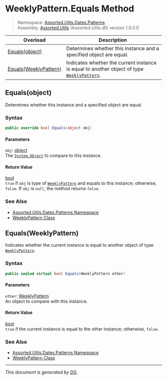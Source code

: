 ﻿# WeeklyPattern.Equals Method

> Namespace: [Assorted.Utils.Dates.Patterns](_toc.Assorted.Utils.md#Assorted.Utils.Dates.Patterns%20Namespace)\
> Assembly: [Assorted.Utils](_toc.Assorted.Utils.md) (Assorted.Utils.dll) version 1.0.0.0

Overload | Description
--- | ---
[Equals(object)](Assorted.Utils.Dates.Patterns.WeeklyPattern.Equals.md#Equals%28object%29) | Determines whether this instance and a specified object are equal.
[Equals(WeeklyPattern)](Assorted.Utils.Dates.Patterns.WeeklyPattern.Equals.md#Equals%28WeeklyPattern%29) | Indicates whether the current instance is equal to another object of type [`WeeklyPattern`](Assorted.Utils.Dates.Patterns.WeeklyPattern.md).

## Equals(object)

Determines whether this instance and a specified object are equal.

### Syntax

```csharp
public override bool Equals(object obj)
```

#### Parameters

`obj`: [object](https://docs.microsoft.com/en-us/dotnet/api/system.object)\
The [`System.Object`](https://docs.microsoft.com/en-us/dotnet/api/system.object) to compare to this instance.

#### Return Value

[bool](https://docs.microsoft.com/en-us/dotnet/api/system.boolean)\
`true` if `obj` is type of [`WeeklyPattern`](Assorted.Utils.Dates.Patterns.WeeklyPattern.md) and equals to this instance; otherwise, `false`. If `obj` is `null`, the method returns `false`.

### See Also

- [Assorted.Utils.Dates.Patterns Namespace](_toc.Assorted.Utils.md#Assorted.Utils.Dates.Patterns%20Namespace)
- [WeeklyPattern Class](Assorted.Utils.Dates.Patterns.WeeklyPattern.md)

## Equals(WeeklyPattern)

Indicates whether the current instance is equal to another object of type [`WeeklyPattern`](Assorted.Utils.Dates.Patterns.WeeklyPattern.md).

### Syntax

```csharp
public sealed virtual bool Equals(WeeklyPattern other)
```

#### Parameters

`other`: [WeeklyPattern](Assorted.Utils.Dates.Patterns.WeeklyPattern.md)\
An object to compare with this instance.

#### Return Value

[bool](https://docs.microsoft.com/en-us/dotnet/api/system.boolean)\
`true` if the current instance is equal to the other instance; otherwise, `false`.

### See Also

- [Assorted.Utils.Dates.Patterns Namespace](_toc.Assorted.Utils.md#Assorted.Utils.Dates.Patterns%20Namespace)
- [WeeklyPattern Class](Assorted.Utils.Dates.Patterns.WeeklyPattern.md)

---

_This document is generated by [DG](https://github.com/Khojasteh/dg)._
